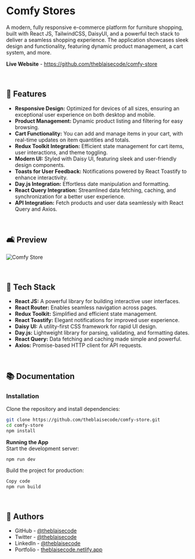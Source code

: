 # Comfy Stores  
A modern, fully responsive e-commerce platform for furniture shopping, built with React JS, TailwindCSS, DaisyUI, and a powerful tech stack to deliver a seamless shopping experience. The application showcases sleek design and functionality, featuring dynamic product management, a cart system, and more.

**Live Website** - https://github.com/theblaisecode/comfy-store

<br/>

## 🚀 Features  
- **Responsive Design:** Optimized for devices of all sizes, ensuring an exceptional user experience on both desktop and mobile.  
- **Product Management:** Dynamic product listing and filtering for easy browsing.  
- **Cart Functionality:** You can add and manage items in your cart, with real-time updates on item quantities and totals.  
- **Redux Toolkit Integration:** Efficient state management for cart items, user interactions, and theme toggling.  
- **Modern UI:** Styled with Daisy UI, featuring sleek and user-friendly design components.  
- **Toasts for User Feedback:** Notifications powered by React Toastify to enhance interactivity.  
- **Day.js Integration:** Effortless date manipulation and formatting.  
- **React Query Integration:** Streamlined data fetching, caching, and synchronization for a better user experience.   
- **API Integration:** Fetch products and user data seamlessly with React Query and Axios.

<br/>

## 🛋️ Preview  
![Comfy Store](https://github.com/user-attachments/assets/1680f04d-42ce-4058-bee3-292334c64cb7)

<br/>

## 🔧 Tech Stack  
- **React JS:** A powerful library for building interactive user interfaces.  
- **React Router:** Enables seamless navigation across pages.  
- **Redux Toolkit:** Simplified and efficient state management.  
- **React Toastify:** Elegant notifications for improved user experience.  
- **Daisy UI:** A utility-first CSS framework for rapid UI design.  
- **Day.js:** Lightweight library for parsing, validating, and formatting dates.  
- **React Query:** Data fetching and caching made simple and powerful.  
- **Axios:** Promise-based HTTP client for API requests.

<br/>

## 📚 Documentation  

### Installation  
Clone the repository and install dependencies:  

```bash
git clone https://github.com/theblaisecode/comfy-store.git
cd comfy-store
npm install
```

**Running the App**<br/>
Start the development server:

```bas
npm run dev
```

Build the project for production:
```bash
Copy code
npm run build
```

<br/>

## 👥 Authors
- GitHub - [@theblaisecode](https://github.com/theblaisecode)
- Twitter - [@theblaisecode](https://twitter.com/theblaisecode)
- LinkedIn - [@theblaisecode](https://www.linkedin.com/in/theblaisecode)
- Portfolio - [theblaisecode.netlify.app](https://theblaisecode.netlify.app/)
